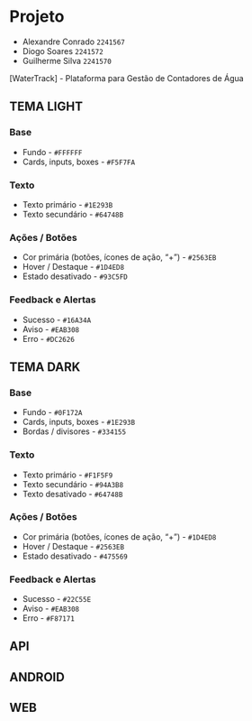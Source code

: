 # Projeto
 * Alexandre Conrado `2241567`
 * Diogo Soares `2241572`
 * Guilherme Silva `2241570`

[WaterTrack] - Plataforma para Gestão de Contadores de Água

## TEMA LIGHT
### Base
* Fundo - `#FFFFFF`
* Cards, inputs, boxes - `#F5F7FA`
### Texto
* Texto primário - `#1E293B`
* Texto secundário - `#64748B`
### Ações / Botões
* Cor primária (botões, ícones de ação, “+”) - `#2563EB`
* Hover / Destaque - `#1D4ED8`
* Estado desativado - `#93C5FD`
### Feedback e Alertas
* Sucesso - `#16A34A`
* Aviso - `#EAB308`
* Erro - `#DC2626`

## TEMA DARK
### Base
* Fundo - `#0F172A`
* Cards, inputs, boxes - `#1E293B`
* Bordas / divisores - `#334155`
### Texto
* Texto primário - `#F1F5F9`
* Texto secundário - `#94A3B8`
* Texto desativado - `#64748B`
### Ações / Botões
* Cor primária (botões, ícones de ação, “+”) - `#1D4ED8`
* Hover / Destaque - `#2563EB`
* Estado desativado - `#475569`
### Feedback e Alertas
* Sucesso - `#22C55E`
* Aviso - `#EAB308`
* Erro - `#F87171`

## API

## ANDROID

## WEB

